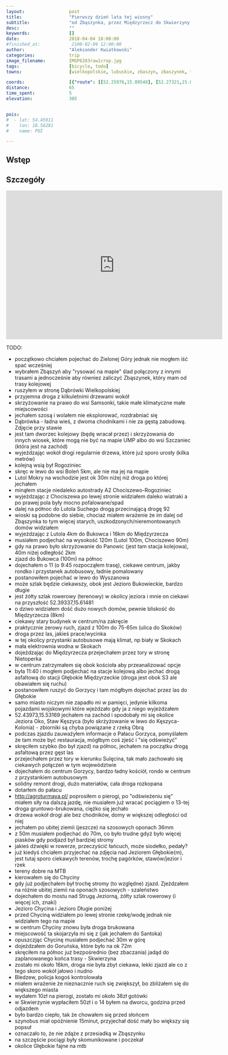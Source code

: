 ```yaml
---
layout:                 post
title:                  "Pierwszy dzień lata tej wiosny"
subtitle:               "od Zbąszynka, przez Międzyrzecz do Skwierzyny; skoro była już zima tej wiosny to czas na lato"
desc:                   ""
keywords:               []
date:                   2018-04-04 18:00:00
#finished_at:            2100-02-09 12:00:00
author:                 "Aleksander Kwiatkowski"
categories:             trip
image_filename:         IMGP6283raw1crop.jpg
tags:                   [bicycle, todo]
towns:                  [wielkopolskie, lubuskie, zbaszyn, zbaszynek, trzciel, miedzyrzecz, bledzew, skwierzyna]

coords:                 [{"route": [[52.25976,15.89548], [52.27321,15.81222], [52.34164,15.71043], [52.37540,15.68897], [52.37927,15.64966], [52.40724,15.63833], [52.44440,15.57808], [52.44011,15.52932], [52.48122,15.45087], [52.48457,15.40144], [52.51654,15.41174], [52.53607,15.46014], [52.58741,15.47886], [52.59378,15.49448], [52.59075,15.50014]], "type": "bicycle"}]
distance:               65
time_spent:             5
elevation:              305


pois:
#  - lat: 54.45911
#    lon: 18.56281
#    name: POI

---
```



## Wstęp

## Szczegóły

<iframe height='405' width='590' frameborder='0' allowtransparency='true' scrolling='no' src='https://www.strava.com/activities/1488853236/embed/8fadbca74c06f474619b58d937e7f420b04f0801'></iframe>

TODO:

* początkowo chciałem pojechać do Zielonej Góry jednak nie mogłem iść spać wcześniej
* wybrałem Zbąszyń aby "rysować na mapie" ślad połączony z innymi trasami a jednocześnie aby równiez zaliczyć Zbąszynek, który mam od trasy kolejowej
* ruszyłem w stronę Dąbrówki Wielkopolskiej
* przyjemna droga z kilkuletnimi drzewami wokół
* skrzyżowanie na prawo do wsi Samsonki, takie małe klimatyczne małe miejscowości
* jechałem szosą i wolałem nie eksplorować, rozdrabniać się
* Dąbrówka - ładna wieś, z dwoma chodnikami i nie za gęstą zabudową. Zdjęcie przy stawie
* jest tam dworzec kolejowy (będę wracał przez) i skrzyżowania do innych wiosek, które mogą nie być na mapie UMP albo do wsi Szczaniec (która jest na zachód)
* wyjeżdzając wokół drogi regularnie drzewa, które już sporo urosły (kilka metrów)
* kolejną wsią był Rogoziniec
* skręc w lewo do wsi Boleń 5km, ale nie ma jej na mapie
* Lutol Mokry na wschodzie jest ok 30m niżej niż droga po której jechałem
* minąłem stacje niedaleko autostrady A2 Chociszewo-Rogoziniec
* wyjeżdzając z Chociszewa po lewej stronie widziałem daleko wiatraki a po prawej pola były mocno pofalowane/spad
* dalej na północ do Lutola Suchego drogą przecinającą drogę 92
* wioski są podobne do siebie, chociaż miałem wrażenie że im dalej od Zbąszynka to tym więcej starych, uszkodzonych/nieremontowanych domów widziałem
* wyjeżdzając z Lutola 4km do Bukowca i 16km do Międzyrzecza
* musiałem podjechać na wysokość 120m (Lutol 100m, Chociszewo 90m)
* gdy na prawo było skrzyżowanie do Panowic (jest tam stacja kolejowa), 40m niżej odległość 2km
* zjazd do Bukowca (100m) na północ
* dojechałem o 11 (o 9:45 rozpocząłem trasę), ciekawe centrum, jakby rondko i przystanek autobusowy, ładnie pomalowany
* postanowiłem pojechać w lewo do Wyszanowa
* może szlak będzie ciekawszy, obok jest Jezioro Bukowieckie, bardzo długie
* jest żółty szlak rowerowy (terenowy) w okolicy jeziora i mnie on ciekawi na przyszłość 52.39337,15.61481
* o dziwo widziałem dość dużo nowych domów, pewnie bliskość do Międzyrzecza (8km)
* ciekawy stary budynek w centrum/na zakręcie
* praktycznie zerowy ruch, zjazd z 100m do 75-65m (ulica do Skoków)
* droga przez las, jakieś prace/wycinka
* w tej okolicy przystanki autobusowe mają klimat, np biały w Skokach
* mała elektrownia wodna w Skokach
* dojeżdzając do Międzyrzecza przejechałem przez tory w stronę Nietoperka
* w centrum zatrzymałem się obok kościoła aby przeanalizować opcje
* była 11:40 i mogłem podjechać na stacje kolejową albo jechać drogą asfaltową do stacji Głębokie Międzyrzeckie (droga jest obok S3 ale obawiałem się ruchu)
* postanowiłem ruszyć do Gorzycy i tam mógłbym dojechać przez las do Głębokie
* samo miasto niczym nie zapadło mi w pamięci, jedynie kilkoma pojazdami wojskowymi które wjeżdzało gdy ja z niego wyjeżdzałem
* 52.43973,15.53169 jechałem na zachód i spodobały mi się okolice Jeziora Oko, Staw Kęszyca (było skrżyżowanie w lewo do Kęszyca-Kolonia) - zbiorniki są chyba powiązane z rzeką Obrą
* podczas zjazdu zauważyłem informacje o Pałacu Gorzyca, pomyślałem że tam może być restauracja, mógłbym coś zjeść i "się odświeżyć"
* skręciłem szybko (bo był zjazd) na północ, jechałem na początku drogą asfaltową przez gęst las
* przejechałem przez tory w kierunku Sulęcina, tak mało zachowało się ciekawych połączeń w tym województwie
* dojechałem do centrum Gorzycy, bardzo ładny kościół, rondo w centrum z przystankiem autobusowym
* solidny remont drogi, dużo materiałów, cała droga rozkopana
* dotarłem do pałacu
* http://agroturmaya.pl/ poprosiłem o pierogi, po "odświeżeniu się" miałem siły na dalszą jazdę, nie musiałem już wracać pociągiem o 13-tej
* droga gruntowo-brukowana, ciężko się jechało
* drzewa wokół drogi ale bez chodników, domy w większej odległości od niej
* jechałem po ubitej ziemii (jeszcze) na szosowych oponach 36mm
* z 50m musiałem podjechać do 70m, co było trudne gdyż było więcej piasków gdy podjazd był bardziej stromy
* jakieś dźwięki w rowerze, przeczyścić łańcuch, może siodełko, pedały?
* już kiedyś chciałem przyjechać na zdjęcia nad Jeziorem Głębokie(m), jest tutaj sporo ciekawych terenów, trochę pagórków, stawów/jezior i rzek
* tereny dobre na MTB
* kierowałem się do Chyciny
* gdy już podjechałem był trochę stromy (to względne) zjazd. Zjeżdzałem na różnie ubitej ziemii na oponach szosowych - szaleństwo
* dojechałem do mostu nad Strugą Jeziorną, żółty szlak rowerowy (i więcej ich, znaki)
* Jezioro Chycina i Jezioro Długie poniżej
* przed Chyciną widziałem po lewej stronie rzekę/wodę jednak nie widziałem tego na mapie
* w centrum Chyciny znowu była droga brukowana
* miejscowość ta skojarzyła mi się z (jak jechałem do Santoka)
* opuszczjąc Chycinę musiałem podjechać 30m w górę
* dojeżdzałem do Goruńska, które było na ok 72m
* skręciłem na północ już bezpośrednio (bez zbaczania) jadąd do zaplanowanego końca trasy - Skwierzyna
* zostało mi około 16km, droga nie była zbyt ciekawa, lekki zjazd ale co z tego skoro wokół jałowo i nudno
* Bledzew, policja kogoś kontrolowała
* miałem wrażenie że nieznacznie ruch się zwiększył, bo zbliżałem się do większego miasta
* wydałem 10zł na pierogi, zostało mi około 38zł gotówki
* w Skwierzynie wypłaciłem 50zł i o 14 byłem na dworcu, godzina przed odjazdem
* było bardzo ciepło, tak że chowałem się przed słońcem
* szynobus miał opóźnienie 15minut, przyjechał dość mały bo większy się popsuł
* oznaczało to, że nie zdąże z przesiadką w Zbąszynku
* na szczęście pociągi były skomunikowane i poczekał
* okolice Głębokie fajne na mtb
